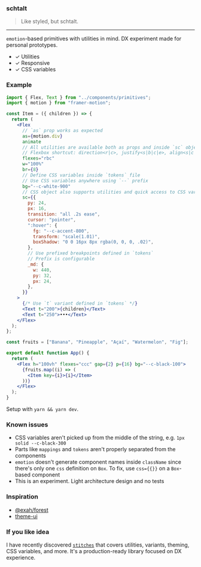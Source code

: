 ### schtalt

> Like styled, but schtalt.

---

`emotion`-based primitives with utilities in mind. DX experiment made for personal prototypes.

- ✓ Utilities
- ✓ Responsive
- ✓ CSS variables

### Example

```jsx
import { Flex, Text } from "../components/primitives";
import { motion } from "framer-motion";

const Item = ({ children }) => {
  return (
    <Flex
      // `as` prop works as expected
      as={motion.div}
      animate
      // All utilities are available both as props and inside `sc` object
      // Flexbox shortcut: direction<r|c>, justify<s|b|c|e>, align<s|c|e>
      flexes="rbc"
      w="100%"
      br={8}
      // Define CSS variables inside `tokens` file
      // Use CSS variables anywhere using `--` prefix
      bg="--c-white-900"
      // CSS object also supports utilities and quick access to CSS variables
      sc={{
        py: 24,
        px: 16,
        transition: "all .2s ease",
        cursor: "pointer",
        ":hover": {
          fg: "--c-accent-800",
          transform: "scale(1.01)",
          boxShadow: "0 0 16px 8px rgba(0, 0, 0, .02)",
        },
        // Use prefixed breakpoints defined in `tokens`
        // Prefix is configurable
        _md: {
          w: 440,
          py: 32,
          px: 24,
        },
      }}
    >
      {/* Use `t` variant defined in `tokens` */}
      <Text t="200">{children}</Text>
      <Text t="250">•••</Text>
    </Flex>
  );
};

const fruits = ["Banana", "Pineapple", "Açaí", "Watermelon", "Fig"];

export default function App() {
  return (
    <Flex h="100vh" flexes="ccc" gap={2} p={16} bg="--c-black-100">
      {fruits.map((i) => (
        <Item key={i}>{i}</Item>
      ))}
    </Flex>
  );
}
```

Setup with `yarn && yarn dev`.


### Known issues

- CSS variables aren't picked up from the middle of the string, e.g. `1px solid --c-black-300`
- Parts like `mappings` and `tokens` aren't properly separated from the components
- `emotion` doesn't generate component names inside `className` since there's only one `css` definition on `Box`. To fix, use `css={{}}` on a `Box`-based component
- This is an experiment. Light architecture design and no tests


### Inspiration

- [@exah/forest](https://github.com/exah/forest)
- [theme-ui](https://github.com/system-ui/theme-ui)


### If you like idea

I have recently discovered [`stitches`](https://github.com/modulz/stitches) that covers utilities, variants, theming, CSS variables, and more. It's a production-ready library focused on DX experience.
